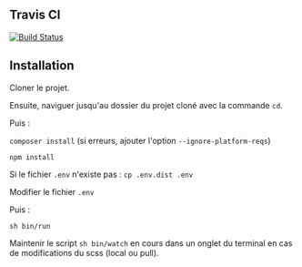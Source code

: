 ## Travis CI

[![Build Status](https://travis-ci.org/Easy-Lab/ITCommunity-Front.svg?branch=develop)](https://travis-ci.org/Easy-Lab/ITCommunity-Front)

## Installation

Cloner le projet.

Ensuite, naviguer jusqu'au dossier du projet cloné avec la commande `cd`.

Puis : 

`composer install` (si erreurs, ajouter l'option `--ignore-platform-reqs`)

`npm install`

Si le fichier `.env` n'existe pas : `cp .env.dist .env`

Modifier le fichier `.env`

Puis : 

`sh bin/run`

Maintenir le script `sh bin/watch` en cours dans un onglet du terminal en cas de modifications du scss (local ou pull).
